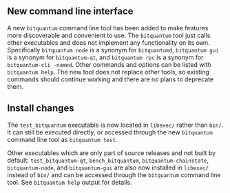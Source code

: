 New command line interface
--------------------------

A new `bitquantum` command line tool has been added to make features more
discoverable and convenient to use. The `bitquantum` tool just calls other
executables and does not implement any functionality on its own. Specifically
`bitquantum node` is a synonym for `bitquantumd`, `bitquantum gui` is a synonym for
`bitquantum-qt`, and `bitquantum rpc` is a synonym for `bitquantum-cli -named`. Other
commands and options can be listed with `bitquantum help`. The new tool does not
replace other tools, so existing commands should continue working and there are
no plans to deprecate them.

Install changes
---------------

The `test_bitquantum` executable is now located in `libexec/` rather than `bin/`.
It can still be executed directly, or accessed through the new `bitquantum` command
line tool as `bitquantum test`.

Other executables which are only part of source releases and not built by
default: `test_bitquantum-qt`, `bench_bitquantum`, `bitquantum-chainstate`,
`bitquantum-node`, and `bitquantum-gui` are also now installed in `libexec/`
instead of `bin/` and can be accessed through the `bitquantum` command line tool.
See `bitquantum help` output for details.
